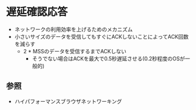 # 遅延確認応答
- ネットワークの利用効率を上げるためのメカニズム
- 小さいサイズのデータを受信してもすぐにACKしないことによってACK回数を減らす
  - 2 * MSSのデータを受信するまでACKしない
    - そうでない場合はACKを最大で0.5秒遅延させる(0.2秒程度のOSが一般的)

## 参照
- ハイパフォーマンスブラウザネットワーキング

